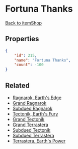 # Fortuna Thanks

<no description available>

[Back to itemShop](../item-shops.md)

## Properties

```json
{
    "id": 215,
    "name": "Fortuna Thanks",
    "count": -100
}
```

## Related

- [Ragnarok, Earth's Edge](../items/5480-ragnarok-earth-s-edge.md)
- [Grand Ragnarok](../items/5481-grand-ragnarok.md)
- [Subdued Ragnarok](../items/5482-subdued-ragnarok.md)
- [Tectonik, Earth's Fury](../items/5483-tectonik-earth-s-fury.md)
- [Grand Tectonik](../items/5484-grand-tectonik.md)
- [Grand Terrastera](../items/5485-grand-terrastera.md)
- [Subdued Tectonik](../items/5486-subdued-tectonik.md)
- [Subdued Terrastera](../items/5487-subdued-terrastera.md)
- [Terrastera, Earth's Power](../items/5488-terrastera-earth-s-power.md)

